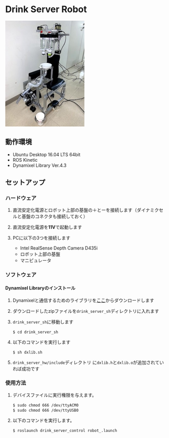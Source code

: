 # Drink Server Robot

![](./images/robot.JPG)

## 動作環境

+ Ubuntu Desktop 16.04 LTS 64bit
+ ROS Kinetic
+ Dynamixel Library Ver.4.3

## セットアップ

### ハードウェア

1. 直流安定化電源とロボット上部の基盤の＋とーを接続します（ダイナミクセルと基盤のコネクタも接続しておく）

2. 直流安定化電源を<b>11V</b>で起動します

3. PCに以下の3つを接続します
	+ Intel RealSense Depth Camera D435i
	+ ロボット上部の基盤
	+ マニピュレータ

### ソフトウェア

#### Dynamixel Libraryのインストール

1. Dynamixelと通信するためのライブラリを[ここ](http://www.besttechnology.co.jp/download/DXLIB_V4.3.zip)からダウンロードします

2. ダウンロードしたzipファイルを`drink_server_sh`ディレクトリに入れます

3. `drink_server_sh`に移動します

	```
	$ cd drink_server_sh
	```

4. 以下のコマンドを実行します

	```
	$ sh dxlib.sh
	```

5. `drink_server_hw/include`ディレクトリ に`dxlib.h`と`dxlib.o`が追加されていれば成功です

### 使用方法
1. デバイスファイルに実行権限を与えます。
	
	```
	$ sudo chmod 666 /dev/ttyACM0
	$ sudo chmod 666 /dev/ttyUSB0
	```
2. 以下のコマンドを実行します。
	
	```
	$ roslaunch drink_server_control robot_.launch
	```


